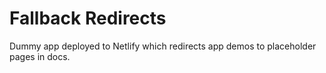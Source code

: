 # Fallback Redirects

Dummy app deployed to Netlify which redirects app demos to placeholder pages in docs.
